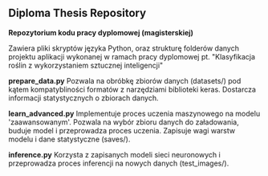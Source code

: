 ## Diploma Thesis Repository
**Repozytorium kodu pracy dyplomowej (magisterskiej)**

Zawiera pliki skryptów języka Python, oraz strukturę folderów danych projektu aplikacji wykonanej w ramach pracy dyplomowej pt. "Klasyfikacja roślin z wykorzystaniem sztucznej inteligencji"

**prepare_data.py**
Pozwala na obróbkę zbiorów danych (datasets/) pod kątem kompatybliności formatów z narzędziami biblioteki keras. Dostarcza informacji statystycznych o zbiorach danych.

**learn_advanced.py**
Implementuje proces uczenia maszynowego na modelu 'zaawansowanym'. Pozwala na wybór zbioru danych do załadowania, buduje model i przeprowadza proces uczenia. Zapisuje wagi warstw modelu i dane statystyczne (saves/).

**inference.py**
Korzysta z zapisanych modeli sieci neuronowych i przeprowadza proces inferencji na nowych danych (test_images/).
